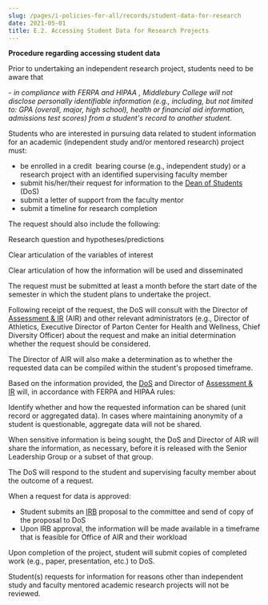 ```yaml
---
slug: /pages/i-policies-for-all/records/student-data-for-research
date: 2021-05-01
title: E.2. Accessing Student Data for Research Projects
---
```

**Procedure regarding accessing student data**

Prior to undertaking an independent research project, students need to be aware that

  *- in compliance with FERPA and HIPAA* *, Middlebury College will not disclose personally identifiable information (e.g., including, but not limited to: GPA (overall, major, high school), health or financial aid information, admissions test scores) from a student's record to another student.*

Students who are interested in pursuing data related to student information for an academic (independent study and/or mentored research) project must:

* be enrolled in a credit  bearing course (e.g., independent study) or a research project with an identified supervising faculty member
* submit his/her/their request for information to the [Dean of Students](https://www.middlebury.edu/college/student-life/dean-students) (DoS)
* submit a letter of support from the faculty mentor
* submit a timeline for research completion

The request should also include the following:

Research question and hypotheses/predictions

Clear articulation of the variables of interest

Clear articulation of how the information will be used and disseminated

The request must be submitted at least a month before the start date of the semester in which the student plans to undertake the project.

Following receipt of the request, the DoS will consult with the Director of [Assessment & IR](https://www.middlebury.edu/offices/administration/planning) (AIR) and other relevant administrators (e.g., Director of Athletics, Executive Director of Parton Center for Health and Wellness, Chief Diversity Officer) about the request and make an initial determination whether the request should be considered.

The Director of AIR will also make a determination as to whether the requested data can be compiled within the student's proposed timeframe.

Based on the information provided, the [DoS](https://www.middlebury.edu/college/student-life/dean-students) and Director of [Assessment & IR](https://www.middlebury.edu/offices/administration/planning) will, in accordance with FERPA and HIPAA rules:

Identify whether and how the requested information can be shared (unit record or aggregated data). In cases where maintaining anonymity of a student is questionable, aggregate data will not be shared.

When sensitive information is being sought, the DoS and Director of AIR will share the information, as necessary, before it is released with the Senior Leadership Group or a subset of that group.

The DoS will respond to the student and supervising faculty member about the outcome of a request.

When a request for data is approved:

* Student submits an [IRB](https://www.middlebury.edu/academics/resources/irb) proposal to the committee and send of copy of the proposal to DoS
* Upon IRB approval, the information will be made available in a timeframe that is feasible for Office of AIR and their workload

Upon completion of the project, student will submit copies of completed work (e.g., paper, presentation, etc.) to DoS.

Student(s) requests for information for reasons other than independent study and faculty mentored academic research projects will not be reviewed.

